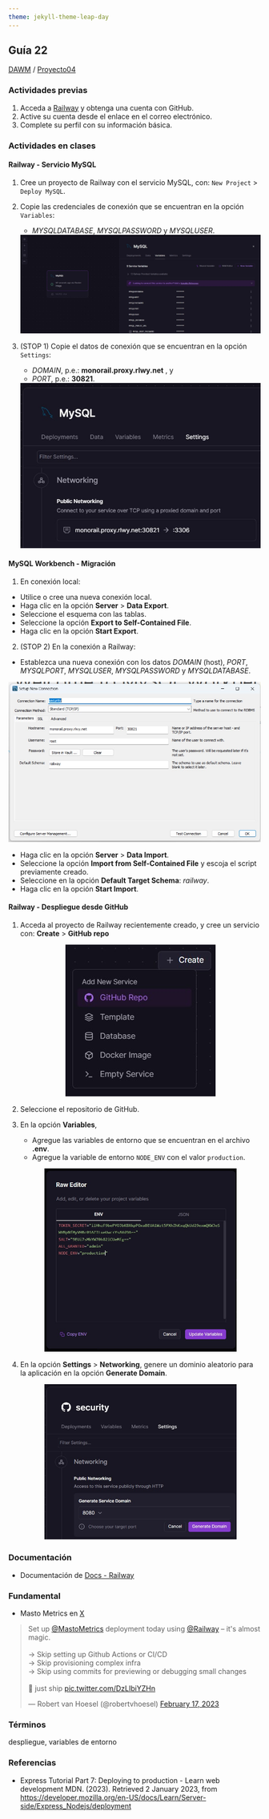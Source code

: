 ```yaml
---
theme: jekyll-theme-leap-day
---
```


## Guía 22

[DAWM](/DAWM/) / [Proyecto04](/DAWM/proyectos/2024/proyecto04)

<style type="text/css" media="screen">
  details {
    margin: 5% 0%;
    padding: 2%;
    border: dashed 2px black;
    border-radius: 11px;
    box-shadow: 5px 5px 15px rgba(0, 0, 0, 0.3);
  }

  details div {
    color: lightseagreen;
    font-weight: bold;
    cursor: pointer;
    text-align: center;
  }

  img.description {
    width: 50%;
    text-align: center;
    margin: 0 25%;
  }
</style>

### Actividades previas

1. Acceda a [Railway](https://railway.app/) y obtenga una cuenta con GitHub.
2. Active su cuenta desde el enlace en el correo electrónico.
3. Complete su perfil con su información básica.

### Actividades en clases

#### Railway - Servicio MySQL

1. Cree un proyecto de Railway con el servicio MySQL, con: `New Project` > `Deploy MySQL`.
2. Copie las credenciales de conexión que se encuentran en la opción `Variables`: 
    + _MYSQLDATABASE_, _MYSQLPASSWORD_ y _MYSQLUSER_.

   <div align="center">
    <img src="imagenes/railway_credentials.jpg">
   </div>

3. (STOP 1) Copie el datos de conexión que se encuentran en la opción `Settings`: 
   + _DOMAIN_, p.e.: **monorail.proxy.rlwy.net** , y 
   + _PORT_, p.e.: **30821**.

   <div align="center">
    <img src="imagenes/railway_networking.jpg">
   </div>

#### MySQL Workbench - Migración

1. En conexión local:
  + Utilice o cree una nueva conexión local.
  + Haga clic en la opción **Server** > **Data Export**.
  + Seleccione el esquema con las tablas.
  + Seleccione la opción **Export to Self-Contained File**. 
  + Haga clic en la opción **Start Export**.

2. (STOP 2) En la conexión a Railway:
  + Establezca una nueva conexión con los datos _DOMAIN_ (host), _PORT_, _MYSQLPORT_, _MYSQLUSER_, _MYSQLPASSWORD_ y _MYSQLDATABASE_.

  <div align="center">
    <img src="imagenes/railway_workbench.jpg">
  </div>

  + Haga clic en la opción **Server** > **Data Import**.
  + Seleccione la opción **Import from Self-Contained File** y escoja el script previamente creado. 
  + Seleccione en la opción **Default Target Schema**: _railway_.
  + Haga clic en la opción **Start Import**.

#### Railway - Despliegue desde GitHub

1. Acceda al proyecto de Railway recientemente creado, y cree un servicio con: **Create** > **GitHub repo**

    <div align="center">
      <img src="imagenes/railway_create_service.jpg">
    </div>

2. Seleccione el repositorio de GitHub.
3. En la opción **Variables**, 
    - Agregue las variables de entorno que se encuentran en el archivo **.env**.
    - Agregue la variable de entorno `NODE_ENV` con el valor `production`.

    <p style="text-align: center;">
      <img src="imagenes/railway_raw_env.jpg" width="80%">
    </p>

4. En la opción **Settings** > **Networking**, genere un dominio aleatorio para la aplicación en la opción **Generate Domain**.

    <p style="text-align: center;">
      <img src="imagenes/railway_generate_domain.jpg" width="80%">
    </p>



### Documentación

* Documentación de [Docs - Railway](https://docs.railway.app/)

### Fundamental

* Masto Metrics en [X](https://twitter.com/robertvhoesel/status/1626646457980751883)

<blockquote class="twitter-tweet" data-media-max-width="560"><p lang="en" dir="ltr">Set up <a href="https://twitter.com/MastoMetrics?ref_src=twsrc%5Etfw">@MastoMetrics</a> deployment today using <a href="https://twitter.com/Railway?ref_src=twsrc%5Etfw">@Railway</a> – it&#39;s almost magic. <br><br>→ Skip setting up Github Actions or CI/CD<br>→ Skip provisioning complex infra<br>→ Skip using commits for previewing or debugging small changes<br><br>🚅 just ship <a href="https://t.co/DzLIbiYZHn">pic.twitter.com/DzLIbiYZHn</a></p>&mdash; Robert van Hoesel (@robertvhoesel) <a href="https://twitter.com/robertvhoesel/status/1626646457980751883?ref_src=twsrc%5Etfw">February 17, 2023</a></blockquote> <script async src="https://platform.twitter.com/widgets.js" charset="utf-8"></script>

### Términos

despliegue, variables de entorno

### Referencias

* Express Tutorial Part 7: Deploying to production - Learn web development MDN. (2023). Retrieved 2 January 2023, from https://developer.mozilla.org/en-US/docs/Learn/Server-side/Express_Nodejs/deployment
